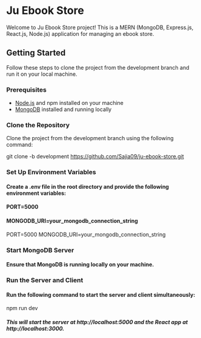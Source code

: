 # Ju Ebook Store

Welcome to Ju Ebook Store project! This is a MERN (MongoDB, Express.js, React.js, Node.js) application for managing an ebook store.

## Getting Started

Follow these steps to clone the project from the development branch and run it on your local machine.

### Prerequisites

- [Node.js](https://nodejs.org/) and npm installed on your machine
- [MongoDB](https://www.mongodb.com/) installed and running locally

### Clone the Repository

Clone the project from the development branch using the following command:

git clone -b development https://github.com/Sajia09/ju-ebook-store.git


### Set Up Environment Variables
#### Create a .env file in the root directory and provide the following environment variables:
#### PORT=5000
#### MONGODB_URI=your_mongodb_connection_string
PORT=5000
MONGODB_URI=your_mongodb_connection_string

### Start MongoDB Server
#### Ensure that MongoDB is running locally on your machine.

### Run the Server and Client
#### Run the following command to start the server and client simultaneously:
npm run dev
##### This will start the server at http://localhost:5000 and the React app at http://localhost:3000.


